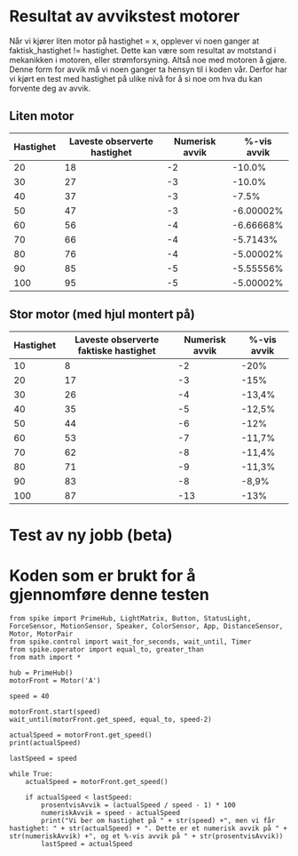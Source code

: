 # Resultat av avvikstest motorer
Når vi kjører liten motor på hastighet = x, opplever vi noen ganger at faktisk_hastighet != hastighet. Dette kan være som resultat av motstand i mekanikken i motoren, eller strømforsyning. Altså noe med motoren å gjøre. Denne form for avvik må vi noen ganger ta hensyn til i koden vår. Derfor har vi kjørt en test med hastighet på ulike nivå for å si noe om hva du kan forvente deg av avvik.

## Liten motor
| Hastighet | Laveste observerte hastighet | Numerisk avvik | %-vis avvik |
|---|---|---|---|
| 20 | 18 | -2 | -10.0% |
| 30 | 27 | -3 | -10.0% |
| 40 | 37 | -3 | -7.5% |
| 50 | 47 | -3 | -6.00002% |
| 60 | 56 | -4 | -6.66668% |
| 70 | 66 | -4 | -5.7143% |
| 80 | 76 | -4 | -5.00002% |
| 90 | 85 | -5 | -5.55556% |
| 100 | 95 | -5 | -5.00002% | 

## Stor motor (med hjul montert på)
| Hastighet | Laveste observerte faktiske hastighet | Numerisk avvik    | %-vis avvik   |
| ---       | ---                                   | ---               | ---           |
| 10        | 8                                     | -2                | -20%          |
| 20        | 17                                    | -3                | -15%          |
| 30        | 26                                    | -4                | -13,4%          |
| 40        | 35                                    | -5                | -12,5%         |
| 50        | 44                                    | -6                | -12%           |
| 60        | 53                                    | -7                | -11,7%        |
| 70        | 62                                    | -8                | -11,4%        |
| 80        | 71                                    | -9                | -11,3%        |
| 90        | 83                                    | -8                | -8,9%         |
| 100       | 87                                    | -13               | -13%          |

# Test av ny jobb (beta)


# Koden som er brukt for å gjennomføre denne testen
```
from spike import PrimeHub, LightMatrix, Button, StatusLight, ForceSensor, MotionSensor, Speaker, ColorSensor, App, DistanceSensor, Motor, MotorPair
from spike.control import wait_for_seconds, wait_until, Timer
from spike.operator import equal_to, greater_than
from math import *

hub = PrimeHub()
motorFront = Motor('A')

speed = 40

motorFront.start(speed)
wait_until(motorFront.get_speed, equal_to, speed-2)

actualSpeed = motorFront.get_speed()
print(actualSpeed)

lastSpeed = speed

while True:
    actualSpeed = motorFront.get_speed()

    if actualSpeed < lastSpeed:
        prosentvisAvvik = (actualSpeed / speed - 1) * 100
        numeriskAvvik = speed - actualSpeed
        print("Vi ber om hastighet på " + str(speed) +", men vi får hastighet: " + str(actualSpeed) + ". Dette er et numerisk avvik på " + str(numeriskAvvik) +", og et %-vis avvik på " + str(prosentvisAvvik))
        lastSpeed = actualSpeed
```